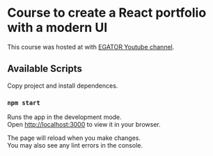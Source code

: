 # Course to create a React portfolio with a modern UI

This course was hosted at with [EGATOR Youtube channel](https://www.youtube.com/watch?v=G-Cr00UYokU&ab_channel=EGATOR).

## Available Scripts

Copy project and install dependences.

### `npm start`

Runs the app in the development mode.\
Open [http://localhost:3000](http://localhost:3000) to view it in your browser.

The page will reload when you make changes.\
You may also see any lint errors in the console.

